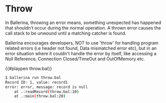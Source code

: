 # Throw

In Ballerina, throwing an error means, something unexpected has happened that shouldn’t occur during the normal operation. A thrown error causes the call stack to be unwound until a matching catcher is found.

Ballerina encourages developers, NOT to use 'throw' for handling program related errors (i.e header not found, Data mismatched error etc), but in an error situation where it couldn't handle the error by itself, like accessing a Null Reference, Connection Closed/TimeOut and OutOfMemory etc.

{{#playpen throw.bal}}

```bash
$ ballerina run throw.bal
Record ID: 1, value: record1
error: error, message: record is null
	at .:readRecord(throw.bal:10)
	at .:main(throw.bal:20)
```


